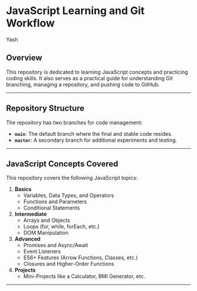 # JavaScript Learning and Git Workflow
Yash 
## Overview
This repository is dedicated to learning JavaScript concepts and practicing coding skills. It also serves as a practical guide for understanding Git branching, managing a repository, and pushing code to GitHub.

---

## Repository Structure
The repository has two branches for code management:
- **`main`**: The default branch where the final and stable code resides.
- **`master`**: A secondary branch for additional experiments and testing.

---

## JavaScript Concepts Covered
This repository covers the following JavaScript topics:
1. **Basics**
   - Variables, Data Types, and Operators
   - Functions and Parameters
   - Conditional Statements
2. **Intermediate**
   - Arrays and Objects
   - Loops (for, while, forEach, etc.)
   - DOM Manipulation
3. **Advanced**
   - Promises and Async/Await
   - Event Listeners
   - ES6+ Features (Arrow Functions, Classes, etc.)
   - Closures and Higher-Order Functions
4. **Projects**
   - Mini-Projects like a Calculator, BMI Generator, etc.

---
